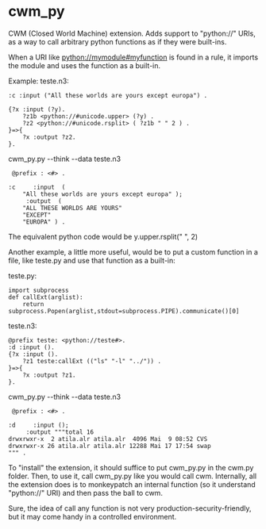 cwm_py
======

CWM (Closed World Machine) extension. Adds support to "python://" URIs, as a way to call arbitrary python functions as if they were built-ins.

When a URI like <python://mymodule#myfunction> is found in a rule,
it imports the module and uses the function as a built-in.

Example:
teste.n3:

    :c :input ("All these worlds are yours except europa") .

    {?x :input (?y).
        ?z1b <python://#unicode.upper> (?y) .
        ?z2 <python://#unicode.rsplit> ( ?z1b " " 2 ) .
    }=>{
        ?x :output ?z2.
    }.

cwm_py.py --think --data teste.n3

     @prefix : <#> .

    :c     :input  (
        "All these worlds are yours except europa" );
         :output  (
        "ALL THESE WORLDS ARE YOURS"
        "EXCEPT"
        "EUROPA" ) .

The equivalent python code would be y.upper.rsplit(" ", 2)

Another example, a little more useful, would be to put a custom function in a file, like teste.py
and use that function as a built-in:

teste.py:

    import subprocess
    def callExt(arglist):
        return subprocess.Popen(arglist,stdout=subprocess.PIPE).communicate()[0]

teste.n3:

    @prefix teste: <python://teste#>.
    :d :input ().
    {?x :input ().
        ?z1 teste:callExt (("ls" "-l" "../")) .
    }=>{
        ?x :output ?z1.
    }.

cwm_py.py --think --data teste.n3

     @prefix : <#> .

    :d     :input ();
         :output """total 16
    drwxrwxr-x  2 atila.alr atila.alr  4096 Mai  9 08:52 CVS
    drwxrwxr-x 26 atila.alr atila.alr 12288 Mai 17 17:54 swap
    """ .

To "install" the extension, it should suffice to put cwm_py.py in the cwm.py folder.
Then, to use it, call cwm_py.py like you would call cwm.
Internally, all the extension does is to monkeypatch an internal function (so it understand "python://" URI)
and then pass the ball to cwm.

Sure, the idea of call any function is not very production-security-friendly, but it may come handy in a controlled environment.
